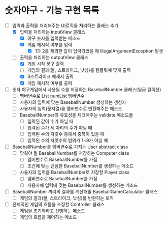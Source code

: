 # 숫자야구 - 기능 구현 목록

- [ ] 입력과 출력을 처리해주는 UI로직을 처리하는 클래스 추가
  - [x] 입력을 처리하는 inputView 클래스
    - [x] 야구 숫자를 입력받는 메소드
    - [x] 게임 재시작 여부를 입력
      - [x] 1과 2를 제외한 값이 입력되었을 때 IllegalArgumentException 발생
  - [ ] 출력을 처리하는 outputView 클래스
    - [x] 게임 시작 문구 출력
    - [ ] 게임의 결과(볼, 스트라이크, 낫싱)를 템플릿에 맞게 출력
    - [x] 3스트라이크 메세지 출력
    - [x] 게임 재시작 여부를 출력

- [ ] 숫자 야구게임에서 사용될 수를 저장하는 BaseballNumber 클래스(일급 컬렉션)
  - [ ] 멤버변수로 List<Integer> numList 멤버변수
  - [ ] 사용자의 입력에 맞는 BaseballNumber 생성하는 생성자
  - [ ] 사용자의 입력(문자열)을 멤버변수로 변환해주는 메소드
  - [ ] BaseballNumber의 유효성을 체크해주는 validate 메소드들
    - [ ] 입력된 값이 수가 아닐 때
    - [ ] 입력된 수가 세 자리의 수가 아닐 때
    - [ ] 입력된 수의 자릿수 중에서 중복이 있을 때
    - [ ] 입력된 수의 자릿수의 범위가 1~9가 아닐 때

- [ ] BaseballNumber를 멤버변수로 가지는 User abstract class
  - [ ] 맞춰야 될 BaseballNumber를 저장하는 Computer class
    - [ ] 멤버변수로 BaseballNumber를 가짐
    - [ ] 조건에 맞는 랜덤한 BaseballNumber를 생성하는 메소드
  - [ ] 사용자의 입력을 BaseballNumber로 저장할 Player class
    - [ ] 멤버변수로 BaseballNumber를 가짐
    - [ ] 사용자에 입력에 맞는 BaseballNumber를 생성하는 메소드

- [ ] BaseballNumber 끼리의 결과를 계산해줄 BaseballGameCalculator 클래스
  - [ ] 게임의 결과(볼, 스트라이크, 낫싱)를 반환하는 로직

- [ ] 전체적인 게임의 흐름을 조정할 Controller 클래스
  - [ ] 게임을 초기화하고 진행하는 메소드
  - [ ] 게임의 흐름을 제어하는 메소드